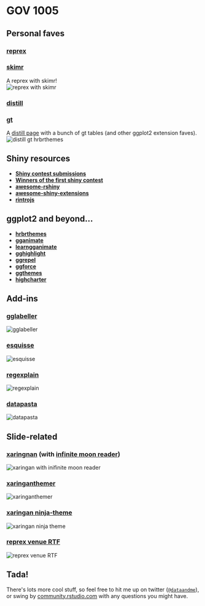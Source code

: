 # GOV 1005
<style type = "text/css">
img {
max-width: 600px;
}
p.caption {
display: none;
}
</style>

## Personal faves

### [reprex](https://reprex.tidyverse.org/)  
### [skimr](https://github.com/ropensci/skimr)  
 
A reprex with skimr!  
![reprex with skimr](https://i.imgur.com/eoxxnE3.gif)
 
### [distill](https://github.com/rstudio/distill)  
### [gt](https://github.com/rstudio/gt)  
 
A [distill page](https://inspiring-babbage-762512.netlify.com/storytelling) with a bunch of gt tables (and other ggplot2 extension faves).
![distill gt hrbrthemes](https://i.imgur.com/peafcih.png)

## Shiny resources

 * [__Shiny contest submissions__](https://community.rstudio.com/tags/shiny-contest)  
 * [__Winners of the first shiny contest__](https://blog.rstudio.com/2019/04/05/first-shiny-contest-winners/)  
 * [__awesome-rshiny__](https://github.com/grabear/awesome-rshiny)  
 * [__awesome-shiny-extensions__](https://github.com/nanxstats/awesome-shiny-extensions)  
 * [__rintrojs__](https://carlganz.github.io/rintrojs/)  

## ggplot2 and beyond...
 * [__hrbrthemes__](https://github.com/hrbrmstr/hrbrthemes)  
 * [__gganimate__](https://gganimate.com/)  
 * [__learngganimate__](https://github.com/ropenscilabs/learngganimate)  
 * [__gghighlight__](https://github.com/yutannihilation/gghighlight)  
 * [__ggrepel__](https://github.com/slowkow/ggrepel)  
 * [__ggforce__](https://github.com/thomasp85/ggforce)  
 * [__ggthemes__](https://yutannihilation.github.io/allYourFigureAreBelongToUs/ggthemes/)
 * [__highcharter__](https://github.com/jbkunst/highcharter)  
 
## Add-ins
 
### [gglabeller](https://github.com/AliciaSchep/gglabeller)  
![gglabeller](https://i.imgur.com/UNlD4Gh.gif)

### [esquisse](https://github.com/dreamRs/esquisse)  
![esquisse](https://i.imgur.com/67ltRlm.gif)

### [regexplain](https://github.com/gadenbuie/regexplain)  
![regexplain](https://i.imgur.com/IUQq3XA.gif)

### [datapasta](https://github.com/MilesMcBain/datapasta)  
![datapasta](https://i.imgur.com/0IWYtqT.gif)

## Slide-related

### [xaringnan](https://github.com/yihui/xaringan) (with [infinite moon reader](https://yihui.name/en/2019/02/ultimate-inf-mr/))  
![xaringan with inifinite moon reader](https://i.imgur.com/7XXnzd4.gif)  

### [xaringanthemer](https://www.garrickadenbuie.com/project/xaringanthemer/)  
![xaringanthemer](https://i.imgur.com/XGnUkB7.gif) 

### [xaringan ninja-theme](https://github.com/emitanaka/ninja-theme)  
![xaringan ninja theme](https://i.imgur.com/N0qto2D.gif)

### [reprex venue RTF](https://reprex.tidyverse.org/articles/articles/rtf.html)
![reprex venue RTF](https://i.imgur.com/jXZJHUP.gif)


## Tada!

There's lots more cool stuff, so feel free to hit me up on twitter ([`@dataandme`](https://twitter.com/dataandme)), or swing by [community.rstudio.com](https://community.rstudio.com/) with any questions you might have.
